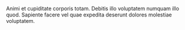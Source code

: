 Animi et cupiditate corporis totam.
Debitis illo voluptatem numquam illo quod.
Sapiente facere vel quae expedita deserunt dolores molestiae voluptatem.